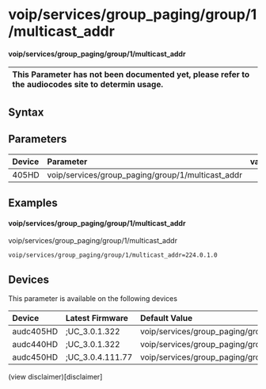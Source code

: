 ﻿---
description: voip/services/group_paging/group/1/multicast_addr
search: false
---

# voip/services/group_paging/group/1/multicast_addr

#### voip/services/group_paging/group/1/multicast_addr


| This Parameter has not been documented yet, please refer to the audiocodes site to determin usage.  | 
| :--- |

## Syntax

## Parameters
|Device|Parameter|value|Description|
|:---|:---|:---|:---|
| 405HD | voip/services/group_paging/group/1/multicast_addr |  |  |

## Examples
#### voip/services/group_paging/group/1/multicast_addr

voip/services/group_paging/group/1/multicast_addr

```
voip/services/group_paging/group/1/multicast_addr=224.0.1.0
```

## Devices
This parameter is available on the following devices

| Device | Latest Firmware | Default Value |
|:---|:---|:---|
| audc405HD | ;UC_3.0.1.322 | voip/services/group_paging/group/1/multicast_addr=224.0.1.0 
| audc440HD | ;UC_3.0.1.322 | voip/services/group_paging/group/1/multicast_addr=224.0.1.0 
| audc450HD | ;UC_3.0.4.111.77 | voip/services/group_paging/group/1/multicast_addr=224.0.1.0 

(view disclaimer)[disclaimer]
